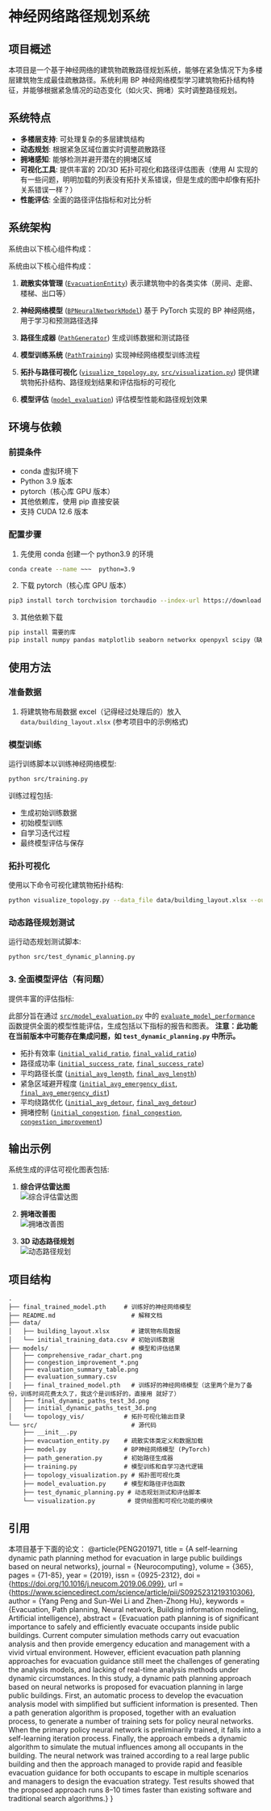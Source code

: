 # 神经网络路径规划系统

## 项目概述

本项目是一个基于神经网络的建筑物疏散路径规划系统，能够在紧急情况下为多楼层建筑物生成最佳疏散路径。系统利用 BP 神经网络模型学习建筑物拓扑结构特征，并能够根据紧急情况的动态变化（如火灾、拥堵）实时调整路径规划。

## 系统特点

- **多楼层支持**: 可处理复杂的多层建筑结构
- **动态规划**: 根据紧急区域位置实时调整疏散路径
- **拥堵感知**: 能够检测并避开潜在的拥堵区域
- **可视化工具**: 提供丰富的 2D/3D 拓扑可视化和路径评估图表（使用 AI 实现的有一些问题，明明加载的列表没有拓扑关系错误，但是生成的图中却像有拓扑关系错误一样？）
- **性能评估**: 全面的路径评估指标和对比分析

## 系统架构

系统由以下核心组件构成：

系统由以下核心组件构成：

1.  **疏散实体管理** ([`EvacuationEntity`](src/evacuation_entity.py))
    表示建筑物中的各类实体（房间、走廊、楼梯、出口等）

2.  **神经网络模型** ([`BPNeuralNetworkModel`](src/model.py))
    基于 PyTorch 实现的 BP 神经网络，用于学习和预测路径选择

3.  **路径生成器** ([`PathGenerator`](src/path_generation.py))
    生成训练数据和测试路径

4.  **模型训练系统** ([`PathTraining`](src/training.py))
    实现神经网络模型训练流程

5.  **拓扑与路径可视化** ([`visualize_topology.py`](visualize_topology.py), [`src/visualization.py`](src/visualization.py))
    提供建筑物拓扑结构、路径规划结果和评估指标的可视化

6.  **模型评估** ([`model_evaluation`](src/model_evaluation.py))
    评估模型性能和路径规划效果

## 环境与依赖

### 前提条件

- conda 虚拟环境下
- Python 3.9 版本
- pytorch（核心库 GPU 版本）
- 其他依赖库，使用 pip 直接安装
- 支持 CUDA 12.6 版本

### 配置步骤

1. 先使用 conda 创建一个 python3.9 的环境

```bash
conda create --name ~~~  python=3.9
```

2. 下载 pytorch（核心库 GPU 版本）

```bash
pip3 install torch torchvision torchaudio --index-url https://download.pytorch.org/whl/cu126
```

3. 其他依赖下载

```bash
pip install 需要的库
pip install numpy pandas matplotlib seaborn networkx openpyxl scipy（缺少再加）
```

## 使用方法

### 准备数据

1. 将建筑物布局数据 excel（记得经过处理后的）放入 `data/building_layout.xlsx` (参考项目中的示例格式)

### 模型训练

运行训练脚本以训练神经网络模型:

```bash
python src/training.py
```

训练过程包括:

- 生成初始训练数据
- 初始模型训练
- 自学习迭代过程
- 最终模型评估与保存

### 拓扑可视化

使用以下命令可视化建筑物拓扑结构:

```bash
python visualize_topology.py --data_file data/building_layout.xlsx --output_dir models/topology_vis
```

### 动态路径规划测试

运行动态规划测试脚本:

```bash
python src/test_dynamic_planning.py
```

### 3. 全面模型评估（有问题）

提供丰富的评估指标:

此部分旨在通过 [`src/model_evaluation.py`](src/model_evaluation.py) 中的 [`evaluate_model_performance`](src/model_evaluation.py) 函数提供全面的模型性能评估，生成包括以下指标的报告和图表。
**注意：此功能在当前版本中可能存在集成问题，如 `test_dynamic_planning.py` 中所示。**

- 拓扑有效率 ([`initial_valid_ratio`](src/model_evaluation.py), [`final_valid_ratio`](src/model_evaluation.py))
- 路径成功率 ([`initial_success_rate`](src/model_evaluation.py), [`final_success_rate`](src/model_evaluation.py))
- 平均路径长度 ([`initial_avg_length`](src/model_evaluation.py), [`final_avg_length`](src/model_evaluation.py))
- 紧急区域避开程度 ([`initial_avg_emergency_dist`](src/model_evaluation.py), [`final_avg_emergency_dist`](src/model_evaluation.py))
- 平均绕路优化 ([`initial_avg_detour`](src/model_evaluation.py), [`final_avg_detour`](src/model_evaluation.py))
- 拥堵控制 ([`initial_congestion`](src/model_evaluation.py), [`final_congestion`](src/model_evaluation.py), [`congestion_improvement`](src/model_evaluation.py))

## 输出示例

系统生成的评估可视化图表包括:

1. **综合评估雷达图**  
   ![综合评估雷达图](models/comprehensive_radar_chart.png)

2. **拥堵改善图**  
   ![拥堵改善图](models/congestion_improvement_floor_1.png)

3. **3D 动态路径规划**  
   ![动态路径规划](models/final_dynamic_paths_test_3d.png)

## 项目结构

```
.
├── final_trained_model.pth     # 训练好的神经网络模型
├── README.md                     # 解释文档
├── data/
│   ├── building_layout.xlsx      # 建筑物布局数据
│   └── initial_training_data.csv # 初始训练数据
├── models/                       # 模型和评估结果
│   ├── comprehensive_radar_chart.png
│   ├── congestion_improvement_*.png
│   ├── evaluation_summary_table.png
│   ├── evaluation_summary.csv
│   ├── final_trained_model.pth   # 训练好的神经网络模型（这里两个是为了备份，训练时间花费太久了，我这个是训练好的，直接用 就好了）
│   ├── final_dynamic_paths_test_3d.png
│   ├── initial_dynamic_paths_test_3d.png
│   └── topology_vis/           # 拓扑可视化输出目录
└── src/                          # 源代码
    ├── __init__.py
    ├── evacuation_entity.py    # 疏散实体类定义和数据加载
    ├── model.py                # BP神经网络模型 (PyTorch)
    ├── path_generation.py      # 初始路径生成器
    ├── training.py             # 模型训练和自学习迭代逻辑
    ├── topology_visualization.py # 拓扑图可视化类
    ├── model_evaluation.py     # 模型和路径评估函数
    ├── test_dynamic_planning.py # 动态规划测试和评估脚本
    └── visualization.py         # 提供绘图和可视化功能的模块
```

## 引用

本项目基于下面的论文：
@article{PENG201971,
title = {A self-learning dynamic path planning method for evacuation in large public buildings based on neural networks},
journal = {Neurocomputing},
volume = {365},
pages = {71-85},
year = {2019},
issn = {0925-2312},
doi = {https://doi.org/10.1016/j.neucom.2019.06.099},
url = {https://www.sciencedirect.com/science/article/pii/S0925231219310306},
author = {Yang Peng and Sun-Wei Li and Zhen-Zhong Hu},
keywords = {Evacuation, Path planning, Neural network, Building information modeling, Artificial intelligence},
abstract = {Evacuation path planning is of significant importance to safely and efficiently evacuate occupants inside public buildings. Current computer simulation methods carry out evacuation analysis and then provide emergency education and management with a vivid virtual environment. However, efficient evacuation path planning approaches for evacuation guidance still meet the challenges of generating the analysis models, and lacking of real-time analysis methods under dynamic circumstances. In this study, a dynamic path planning approach based on neural networks is proposed for evacuation planning in large public buildings. First, an automatic process to develop the evacuation analysis model with simplified but sufficient information is presented. Then a path generation algorithm is proposed, together with an evaluation process, to generate a number of training sets for policy neural networks. When the primary policy neural network is preliminarily trained, it falls into a self-learning iteration process. Finally, the approach embeds a dynamic algorithm to simulate the mutual influences among all occupants in the building. The neural network was trained according to a real large public building and then the approach managed to provide rapid and feasible evacuation guidance for both occupants to escape in multiple scenarios and managers to design the evacuation strategy. Test results showed that the proposed approach runs 8–10 times faster than existing software and traditional search algorithms.}
}
